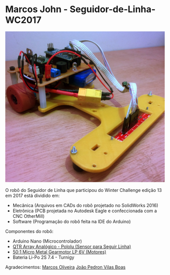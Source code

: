 # Marcos John - Seguidor-de-Linha-WC2017
<img src="https://github.com/FeoSilva/Seguidor-de-Linha-WC2017/blob/master/MarcosJohn.jpg" />

O robô do Seguidor de Linha que participou do Winter Challenge edição 13 em 2017 está dividido em:
- Mecânica (Arquivos em CADs do robô projetado no SolidWorks 2016)
- Eletrônica (PCB projetada no Autodesk Eagle e confeccionada com a CNC OtherMill)
- Software (Programação do robô feita na IDE do Arduino)

Componentes do robô:
- Arduino Nano (Microcontrolador)
- <a href="https://www.pololu.com/product/960">QTR Array Analógico - Pololu (Sensor para Seguir Linha)</a>
- <a href="https://www.pololu.com/product/1098">50:1 Micro Metal Gearmotor LP 6V (Motores)</a>
- Bateria Li-Po 2S 7.4 - Turnigy

Agradecimentos: 
<a href="https://github.com/marcosdeoliveira">Marcos Oliveira</a>
<a href="https://github.com/joaopedrovbs">João Pedron Vilas Boas</a>
